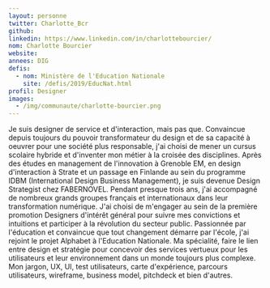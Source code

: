 ```yaml
---
layout: personne
twitter: Charlotte_Bcr
github:
linkedin: https://www.linkedin.com/in/charlottebourcier/
nom: Charlotte Bourcier
website:
annees: DIG
defis:
  - nom: Ministère de l'Education Nationale
    site: /defis/2019/EducNat.html
profil: Designer
images:
  - /img/communaute/charlotte-bourcier.png
---
```

Je suis designer de service et d'interaction, mais pas que. Convaincue depuis toujours du pouvoir transformateur du design et de sa capacité à oeuvrer pour une société plus responsable, j'ai choisi de mener un cursus scolaire hybride et d'inventer mon métier à la croisée des disciplines. Après des études en management de l'innovation à Grenoble EM, en design d'interaction à Strate et un passage en Finlande au sein du programme IDBM (International Design Business Management), je suis devenue Design Strategist chez FABERNOVEL. Pendant presque trois ans, j'ai accompagné de nombreux grands groupes français et internationaux dans leur transformation numérique. J'ai choisi de m'engager au sein de la première promotion Designers d'intérêt général pour suivre mes convictions et intuitions et participer à la révolution du secteur public. Passionnée par l'éducation et convaincue que tout changement démarre par l'école, j'ai rejoint le projet Alphabet à l'Education Nationale. Ma spécialité, faire le lien entre design et stratégie pour concevoir des services vertueux pour les utilisateurs et leur environnement dans un monde toujours plus complexe. Mon jargon, UX, UI, test utilisateurs, carte d'expérience, parcours utilisateurs, wireframe, business model, pitchdeck et bien d'autres.
